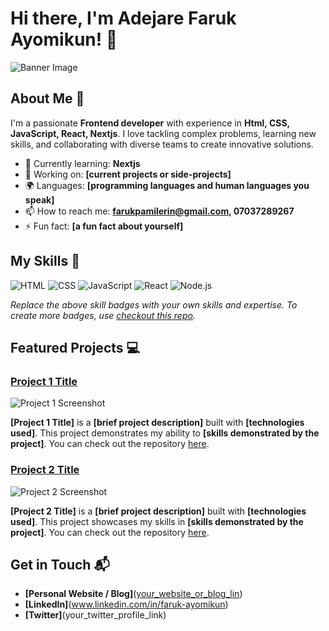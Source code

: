 # Hi there, I'm Adejare Faruk Ayomikun! 👋

![Banner Image](https://drive.google.com/file/d/1KBJVln44RjBh2e2gWgyqcaVBdiW7DYE7/view?usp=sharing)

## About Me 🚀

I'm a passionate **Frontend developer** with experience in **Html, CSS, JavaScript, React, Nextjs**. I love tackling complex problems, learning new skills, and collaborating with diverse teams to create innovative solutions.

- 🌱 Currently learning: **Nextjs**
- 🔭 Working on: **[current projects or side-projects]**
- 🌍 Languages: **[programming languages and human languages you speak]**
- 📫 How to reach me: **farukpamilerin@gmail.com, 07037289267**
- ⚡ Fun fact: **[a fun fact about yourself]**

## My Skills 🧠

![HTML](https://img.shields.io/badge/-HTML-E34F26?style=flat-square&logo=html5&logoColor=white)
![CSS](https://img.shields.io/badge/-CSS-1572B6?style=flat-square&logo=css3&logoColor=white)
![JavaScript](https://img.shields.io/badge/-JavaScript-F7DF1E?style=flat-square&logo=javascript&logoColor=black)
![React](https://img.shields.io/badge/-React-61DAFB?style=flat-square&logo=react&logoColor=black)
![Node.js](https://img.shields.io/badge/-Node.js-339933?style=flat-square&logo=node.js&logoColor=white)

*Replace the above skill badges with your own skills and expertise. To create more badges, use [checkout this repo](https://github.com/alexandresanlim/Badges4-README.md-Profile).*

## Featured Projects 💻

### [Project 1 Title](project_1_link)

![Project 1 Screenshot](project_1_screenshot_url)

**[Project 1 Title]** is a **[brief project description]** built with **[technologies used]**. This project demonstrates my ability to **[skills demonstrated by the project]**. You can check out the repository [here](project_1_repository_link).

### [Project 2 Title](project_2_link)

![Project 2 Screenshot](project_2_screenshot_url)

**[Project 2 Title]** is a **[brief project description]** built with **[technologies used]**. This project showcases my skills in **[skills demonstrated by the project]**. You can check out the repository [here](project_2_repository_link).

## Get in Touch 📬

- **[Personal Website / Blog]**([your_website_or_blog_lin](https://sites.google.com/view/adejare-faruk))
- **[LinkedIn]**(www.linkedin.com/in/faruk-ayomikun)
- **[Twitter]**(your_twitter_profile_link)


